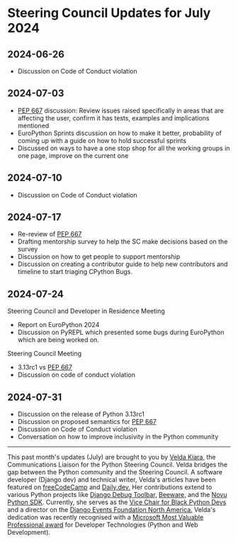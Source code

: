 # Steering Council Updates for July 2024

## 2024-06-26

- Discussion on Code of Conduct violation

## 2024-07-03

- [PEP 667](https://peps.python.org/pep-0667/) discussion: Review issues raised specifically in areas that are affecting the user, confirm it has tests, examples and implications mentioned
- EuroPython Sprints discussion on how to make it better, probability of coming up with a guide on how to hold successful sprints
- Discussed on ways to have a one stop shop for all the working groups in one page, improve on the current one

## 2024-07-10

- Discussion on Code of Conduct violation

## 2024-07-17

- Re-review of [PEP 667](https://peps.python.org/pep-0667/)
- Drafting mentorship survey to help the SC make decisions based on the survey
- Discussion on how to get people to support mentorship
- Discussion on creating a contributor guide to help new contributors and timeline to start triaging CPython Bugs.

## 2024-07-24

Steering Council and Developer in Residence Meeting

- Report on EuroPython 2024
- Discussion on PyREPL which presented some bugs during EuroPython which are being worked on.

Steering Council Meeting

- 3.13rc1 vs [PEP 667](https://peps.python.org/pep-0667/)
- Discussion on code of conduct violation

## 2024-07-31

- Discussion on the release of Python 3.13rc1
- Discussion on proposed semantics for [PEP 667](https://peps.python.org/pep-0667/)
- Discussion on Code of Conduct violation
- Conversation on how to improve inclusivity in the Python community

---

This past month's updates (July) are brought to you by [Velda Kiara,](https://www.notion.so/46aec24028fd4e8dbdba003097c18b5b?pvs=21) the Communications Liaison for the Python Steering Council. Velda bridges the gap between the Python community and the Steering Council. A software developer (Django dev) and technical writer, Velda's articles have been featured on [freeCodeCamp](https://www.freecodecamp.org/news/author/velda/) and [Daily.dev.](https://app.daily.dev/veldakiara/posts) Her contributions extend to various Python projects like [Django Debug Toolbar,](https://github.com/jazzband/django-debug-toolbar/pulls?q=is%3Apr+author%3AVeldaKiara+is%3Aclosed) [Beeware,](https://github.com/beeware/beeware/pulls?q=is%3Apr+author%3AVeldaKiara+is%3Aclosed) and the [Novu Python SDK](https://github.com/novuhq/novu-python/pull/44). Currently, she serves as the [Vice Chair for Black Python Devs](https://blackpythondevs.com/) and a director on the [Django Events Foundation North America.](https://www.defna.org/about/) Velda's dedication was recently recognised with a [Microsoft Most Valuable Professional award](https://mvp.microsoft.com/en-US/MVP/profile/ec0f9a73-8516-4645-bd68-c087c5a7032e) for Developer Technologies (Python and Web Development).

